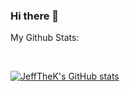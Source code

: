 ### Hi there 👋

My Github Stats: 

<br>

  [![JeffTheK's GitHub stats](https://github-readme-stats.vercel.app/api?username=JeffTheK&count_private=true&show_icons=true&theme=radical)](https://github.com/anuraghazra/github-readme-stats)
